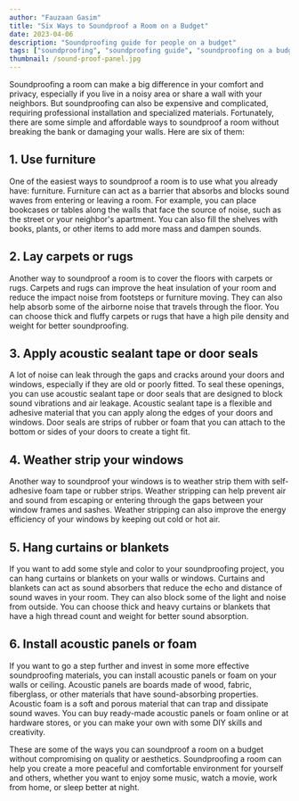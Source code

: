 ```yaml
---
author: "Fauzaan Gasim"
title: "Six Ways to Soundproof a Room on a Budget"
date: 2023-04-06
description: "Soundproofing guide for people on a budget"
tags: ["soundproofing", "soundproofing guide", "soundproofing on a budget"]
thumbnail: /sound-proof-panel.jpg
---
```


Soundproofing a room can make a big difference in your comfort and privacy, especially if you live in a noisy area or share a wall with your neighbors. But soundproofing can also be expensive and complicated, requiring professional installation and specialized materials. Fortunately, there are some simple and affordable ways to soundproof a room without breaking the bank or damaging your walls. Here are six of them:

## 1. Use furniture

One of the easiest ways to soundproof a room is to use what you already have: furniture. Furniture can act as a barrier that absorbs and blocks sound waves from entering or leaving a room. For example, you can place bookcases or tables along the walls that face the source of noise, such as the street or your neighbor's apartment. You can also fill the shelves with books, plants, or other items to add more mass and dampen sounds.

## 2. Lay carpets or rugs

Another way to soundproof a room is to cover the floors with carpets or rugs. Carpets and rugs can improve the heat insulation of your room and reduce the impact noise from footsteps or furniture moving. They can also help absorb some of the airborne noise that travels through the floor. You can choose thick and fluffy carpets or rugs that have a high pile density and weight for better soundproofing.

## 3. Apply acoustic sealant tape or door seals

A lot of noise can leak through the gaps and cracks around your doors and windows, especially if they are old or poorly fitted. To seal these openings, you can use acoustic sealant tape or door seals that are designed to block sound vibrations and air leakage. Acoustic sealant tape is a flexible and adhesive material that you can apply along the edges of your doors and windows. Door seals are strips of rubber or foam that you can attach to the bottom or sides of your doors to create a tight fit.

## 4. Weather strip your windows

Another way to soundproof your windows is to weather strip them with self-adhesive foam tape or rubber strips. Weather stripping can help prevent air and sound from escaping or entering through the gaps between your window frames and sashes. Weather stripping can also improve the energy efficiency of your windows by keeping out cold or hot air.

## 5. Hang curtains or blankets

If you want to add some style and color to your soundproofing project, you can hang curtains or blankets on your walls or windows. Curtains and blankets can act as sound absorbers that reduce the echo and distance of sound waves in your room. They can also block some of the light and noise from outside. You can choose thick and heavy curtains or blankets that have a high thread count and weight for better sound absorption.

## 6. Install acoustic panels or foam

If you want to go a step further and invest in some more effective soundproofing materials, you can install acoustic panels or foam on your walls or ceiling. Acoustic panels are boards made of wood, fabric, fiberglass, or other materials that have sound-absorbing properties. Acoustic foam is a soft and porous material that can trap and dissipate sound waves. You can buy ready-made acoustic panels or foam online or at hardware stores, or you can make your own with some DIY skills and creativity.

These are some of the ways you can soundproof a room on a budget without compromising on quality or aesthetics. Soundproofing a room can help you create a more peaceful and comfortable environment for yourself and others, whether you want to enjoy some music, watch a movie, work from home, or sleep better at night.
